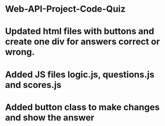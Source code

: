 # Web-API-Project-Code-Quiz
# Updated html files with buttons and create one div for answers correct or wrong.
# Added JS files logic.js, questions.js and scores.js
# Added button class to make changes and show the answer







